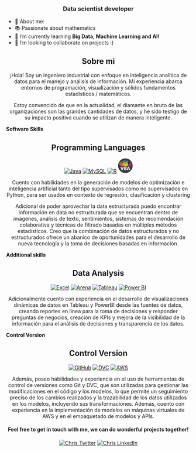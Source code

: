 <h3 align="center">Data scientist developer</h3>

<ul>
  <li>💬 About me: <br> 
  <li>📚 Passionate about mathematics</li>
  <li>🌱 I’m currently learning <b>Big Data, Machine Learning and AI!</b></li>
  <li>👯 I’m looking to collaborate on projects :)</li>
</ul>



  <h2 align='center'>Sobre mi</h2>

<p align="center">
¡Hola! Soy un ingeniero industrial con enfoque en inteligencia analítica de datos para el manejo y análisis de información. Mi experiencia abarca entornos de programación, visualización y sólidos fundamentos estadísticos / matemáticos.
<p align="center">
Estoy convencido de que en la actualidad, el diamante en bruto de las organizaciones son las grandes cantidades de datos, y he sido testigo de su impacto positivo cuando se utilizan de manera inteligente.

<summary><b>Software Skills</b></summary>
  <h2 align='center'>Programming Languages</h2>
      <p align="center">
        <a href="https://www.python.org/" target="_blank"><img src="https://camo.githubusercontent.com/5b4421dacef3d02185aeafc6890af674e58fa50872c8b933fe72c853882f7614/68747470733a2f2f75706c6f61642e77696b696d656469612e6f72672f77696b6970656469612f636f6d6d6f6e732f632f63332f507974686f6e2d6c6f676f2d6e6f746578742e737667" alt="Java" width="40" height="40"/><a/>
       <a href="https://www.mysql.com/" target="_blank"><img src="https://www.svgrepo.com/show/331760/sql-database-generic.svg" alt="MySQL" width="40" height="40"/><a/>   
         <a href="https://www.r-project.org/" target="_blank"><img src="https://upload.wikimedia.org/wikipedia/commons/thumb/1/1b/R_logo.svg/1086px-R_logo.svg.png?20160212050515" alt="R" width="40" height="40"/><a/>
           <a href="https://visualstudio.microsoft.com/es/" target="_blank"><img src="https://raw.githubusercontent.com/github/explore/71e4a0fc524fd1d7a0d9a940aa6b91f31458a87b/topics/vba/vba.png" alt="Visual Studio" width="40" height="40"/><a/>
           <p align="center">
Cuento con habilidades en la generación de modelos de optimización e inteligencia artificial tanto del tipo supervisados como no supervisados en Python, para ser usados en contexto de regresión, clasificación y clustering
<p align="center">
Adicional de poder aprovechar la data estructurada puedo encontrar información en data no estructurada que se encuentran dentro de imágenes, análisis de texto, sentimientos, sistemas de recomendación colaborativa y técnicas de filtrado basadas en múltiples métodos estadísticos. Creo que la combinación de datos estructurados y no estructurados ofrece un abanico de oportunidades para el desarrollo de nueva tecnología y la toma de decisiones basadas en información.

               
<summary><b>Additional skills</b></summary>
  <h2 align='center'>Data Analysis</h2>
             <p align="center">
               <a href="https://www.microsoft.com/es-es/microsoft-365/excel" target="_blank"><img src="https://images-wixmp-ed30a86b8c4ca887773594c2.wixmp.com/f/264ff890-1268-434b-9b6d-d2be69829a5a/dd1epjm-6871a0ea-b024-4c9a-b965-835ac5c5c6dd.png?token=eyJ0eXAiOiJKV1QiLCJhbGciOiJIUzI1NiJ9.eyJzdWIiOiJ1cm46YXBwOjdlMGQxODg5ODIyNjQzNzNhNWYwZDQxNWVhMGQyNmUwIiwiaXNzIjoidXJuOmFwcDo3ZTBkMTg4OTgyMjY0MzczYTVmMGQ0MTVlYTBkMjZlMCIsIm9iaiI6W1t7InBhdGgiOiJcL2ZcLzI2NGZmODkwLTEyNjgtNDM0Yi05YjZkLWQyYmU2OTgyOWE1YVwvZGQxZXBqbS02ODcxYTBlYS1iMDI0LTRjOWEtYjk2NS04MzVhYzVjNWM2ZGQucG5nIn1dXSwiYXVkIjpbInVybjpzZXJ2aWNlOmZpbGUuZG93bmxvYWQiXX0.GpkyNMXT0lntB0zl9Q9sW508dKNZr-2DmS-3VqMFgTw" alt="Excel" width="40" height="40"/><a/>
                 <a href="https://www.rockwellautomation.com/en-us/products/software/arena-simulation.html" target="_blank"><img src="https://downloadly.ir/wp-content/uploads/2019/06/Arena-Simulation-1.png" alt="Arena" width="40" height="40"/><a/>
                 <a href="https://www.tableau.com/products/desktop" target="_blank"><img src="https://japio.com/wp-content/uploads/2022/02/Tableau-Icon.png" alt="Tableau" width="40" height="40"/><a/>
                 <a href="https://powerbi.microsoft.com/es-es/" target="_blank"><img src="https://upload.wikimedia.org/wikipedia/commons/c/cf/New_Power_BI_Logo.svg" alt="Power BI" width="40" height="40"/><a/>
<p align="center">
Adicionalmente cuento con experiencia en el desarrollo de visualizaciones dinámicas de datos en Tableau y PowerBI desde las fuentes de datos, creando reportes en linea para la toma de decisiones y responder preguntas de negocios, creación de KPIs y mejora de la visibilidad de la información para el análisis de decisiones y transparencia de los datos.

<summary><b>Control Version</b></summary>
  <h2 align='center'>Control Version</h2>
  <p align="center">
                 <a href="https://github.com/christiansakerb" target="_blank"><img src="https://github.githubassets.com/assets/GitHub-Mark-ea2971cee799.png" alt="GitHub" width="40" height="40"/><a/>
                 <a href="https://github.com/christiansakerb" target="_blank"><img src="https://dvc.org/img/dvc_icon-color--square_vector.svg" alt="DVC" width="40" height="40"/><a/>
                 <a href="https://github.com/christiansakerb" target="_blank"><img src="https://cms.rootstack.com/sites/default/files/inline-images/AWS-logo-2.jpg" alt="AWS" width="40" height="40"/><a/>

<p align="center">
Además, poseo habilidades y experiencia en el uso de herramientas de control de versiones como Git y DVC, que son utilizadas para gestionar las modificaciones en el código y los modelos, lo que permite un seguimiento preciso de los cambios realizados y la trazabilidad de los datos utilizados en los modelos, incluyendo sus transformaciones. Además, cuento con experiencia en la implementación de modelos en máquinas virtuales de AWS y en el empaquetado de modelos y APIs.

 
<h4 align='center' class='hello'>Feel free to get in touch with me, we can do wonderful projects together!</h4>
<p align='center'>
  <a href="https://twitter.com/christiansaker" target="_blank"><img align="center" src="https://cdn.icon-icons.com/icons2/836/PNG/512/Twitter_icon-icons.com_66803.png" alt="Chris Twitter" height="20" width="20"/></a>
  <a href="https://www.linkedin.com/in/christian-saker-272083192/" onclick='window.open("https://www.linkedin.com/in/christian-saker-272083192/");return false;'><img align="center" src="https://cdn.icon-icons.com/icons2/2037/PNG/512/in_linked_linkedin_media_social_icon_124259.png" alt="Chris LinkedIn" height="20" width="20" /></a>


